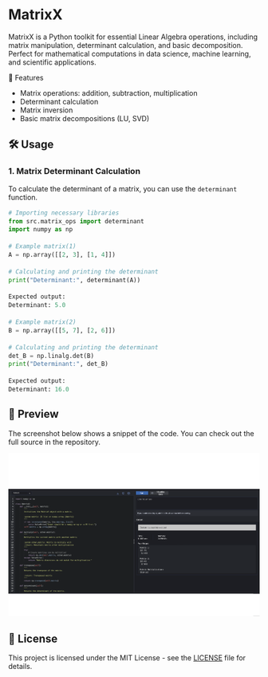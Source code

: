 # MatrixX
MatrixX is a Python toolkit for essential Linear Algebra operations, including matrix manipulation, determinant calculation, and basic decomposition. Perfect for mathematical computations in data science, machine learning, and scientific applications.


🚀 Features

- Matrix operations: addition, subtraction, multiplication
- Determinant calculation
- Matrix inversion
- Basic matrix decompositions (LU, SVD)

## 🛠️ Usage

### 1. **Matrix Determinant Calculation**

To calculate the determinant of a matrix, you can use the `determinant` function.

```python
# Importing necessary libraries
from src.matrix_ops import determinant
import numpy as np

# Example matrix(1)
A = np.array([[2, 3], [1, 4]])

# Calculating and printing the determinant
print("Determinant:", determinant(A))

Expected output:
Determinant: 5.0

# Example matrix(2)
B = np.array([[5, 7], [2, 6]])  

# Calculating and printing the determinant  
det_B = np.linalg.det(B)  
print("Determinant:", det_B)

Expected output:
Determinant: 16.0

```

## 📸 Preview

The screenshot below shows a snippet of the code. You can check out the full source in the repository.

![Matrix Multiplication Example](matrices_ss.png)


## 📜 License

This project is licensed under the MIT License - see the [LICENSE](LICENSE) file for details.
